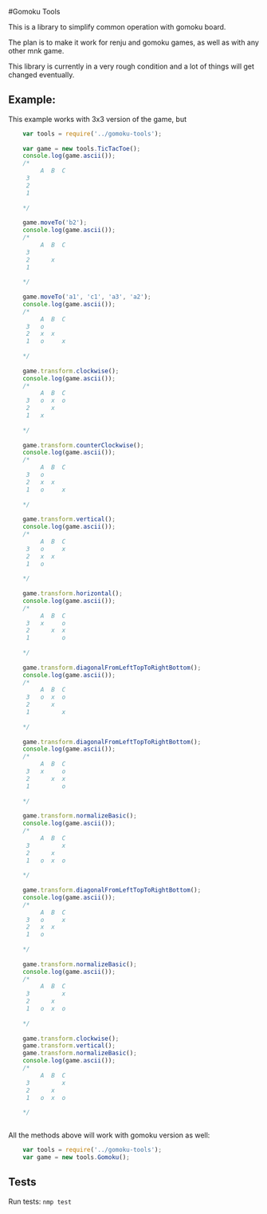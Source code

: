 #Gomoku Tools


This is a library to simplify common operation with gomoku board.

The plan is to make it work for renju and gomoku games, as well as with any other mnk game.
 
This library is currently in a very rough condition and a lot of things will get changed eventually.


## Example: 

This example works with 3x3 version of the game, but  

```javascript
    var tools = require('../gomoku-tools');
    
    var game = new tools.TicTacToe();
    console.log(game.ascii()); 
    /*
         A  B  C 
     3           
     2           
     1           
    
    */
    
    game.moveTo('b2');
    console.log(game.ascii()); 
    /*
         A  B  C 
     3           
     2      x    
     1           
    
    */
    
    game.moveTo('a1', 'c1', 'a3', 'a2');
    console.log(game.ascii()); 
    /*
         A  B  C 
     3   o       
     2   x  x    
     1   o     x 
    
    */
    
    game.transform.clockwise();
    console.log(game.ascii()); 
    /*
         A  B  C 
     3   o  x  o 
     2      x    
     1   x       
    
    */
    
    game.transform.counterClockwise();
    console.log(game.ascii()); 
    /*
         A  B  C 
     3   o       
     2   x  x    
     1   o     x 
    
    */
    
    game.transform.vertical();
    console.log(game.ascii()); 
    /*
         A  B  C 
     3   o     x 
     2   x  x    
     1   o       
    
    */
    
    game.transform.horizontal();
    console.log(game.ascii()); 
    /*
         A  B  C 
     3   x     o 
     2      x  x 
     1         o 
    
    */
    
    game.transform.diagonalFromLeftTopToRightBottom();
    console.log(game.ascii()); 
    /*
         A  B  C 
     3   o  x  o 
     2      x    
     1         x 
    
    */
    
    game.transform.diagonalFromLeftTopToRightBottom();
    console.log(game.ascii()); 
    /*
         A  B  C 
     3   x     o 
     2      x  x 
     1         o 
    
    */
    
    game.transform.normalizeBasic();
    console.log(game.ascii()); 
    /*
         A  B  C 
     3         x 
     2      x    
     1   o  x  o 
    
    */
    
    game.transform.diagonalFromLeftTopToRightBottom();
    console.log(game.ascii()); 
    /*
         A  B  C 
     3   o     x 
     2   x  x    
     1   o       
    
    */
    
    game.transform.normalizeBasic();
    console.log(game.ascii()); 
    /*
         A  B  C 
     3         x 
     2      x    
     1   o  x  o 
    
    */
    
    game.transform.clockwise();
    game.transform.vertical();
    game.transform.normalizeBasic();
    console.log(game.ascii()); 
    /*
         A  B  C 
     3         x 
     2      x    
     1   o  x  o 
    
    */
    

```

All the methods above will work with gomoku version as well: 
 
```javascript
    var tools = require('../gomoku-tools'); 
    var game = new tools.Gomoku();
```    

## Tests
Run tests: `nmp test`
